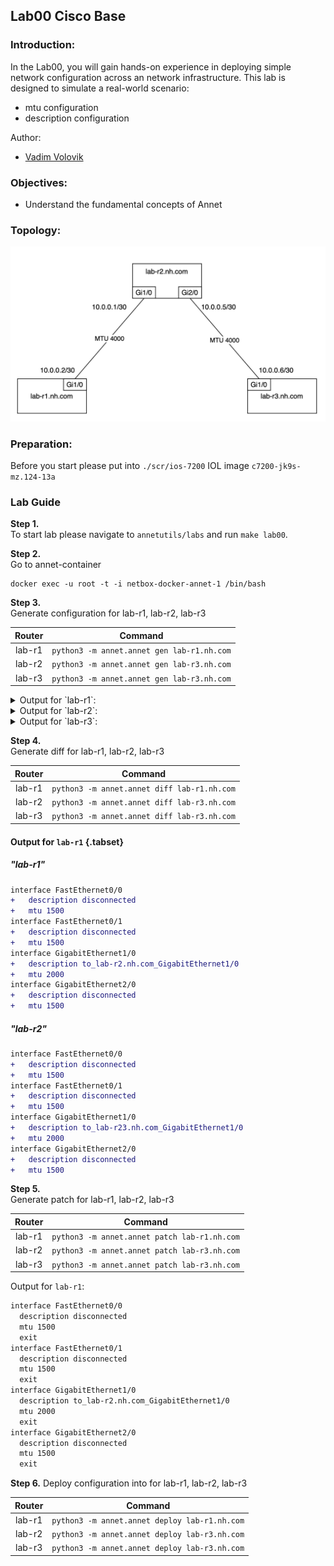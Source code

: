 ## Lab00 Cisco Base

### Introduction:
In the Lab00, you will gain hands-on experience in deploying simple network configuration across an network infrastructure. This lab is designed to simulate a real-world scenario:
- mtu configuration
- description configuration

Author:
- [Vadim Volovik](https://github.com/vadvolo)

### Objectives:
- Understand the fundamental concepts of Annet

### Topology:

![Lab Topology](./images/topology.png)

### Preparation:

Before you start please put into `./scr/ios-7200` IOL image `c7200-jk9s-mz.124-13a`

### Lab Guide

**Step 1.**  
To start lab please navigate to `annetutils/labs` and run `make lab00`.

**Step 2.**  
Go to annet-container  
```
docker exec -u root -t -i netbox-docker-annet-1 /bin/bash
```

**Step 3.**  
Generate configuration for lab-r1, lab-r2, lab-r3

| Router | Command |
|:------:|:------:|
| lab-r1 |`python3 -m annet.annet gen lab-r1.nh.com` | 
| lab-r2 |`python3 -m annet.annet gen lab-r3.nh.com` | 
| lab-r3 |`python3 -m annet.annet gen lab-r3.nh.com` |

<details>
<summary>Output for `lab-r1`:</summary>
```
interface FastEthernet0/0
  description disconnected
  mtu 1500
interface FastEthernet0/1
  description disconnected
  mtu 1500
interface GigabitEthernet1/0
  description to_lab-r2.nh.com_GigabitEthernet1/0
  mtu 2000
interface GigabitEthernet2/0
  description disconnected
  mtu 1500
```
</details>

<details>
<summary>Output for `lab-r2`:</summary>
```
interface FastEthernet0/0
  description disconnected
  mtu 1500
interface FastEthernet0/1
  description disconnected
  mtu 1500
interface GigabitEthernet1/0
  description to_lab-r2.nh.com_GigabitEthernet1/0
  mtu 2000
interface GigabitEthernet2/0
  description disconnected
  mtu 1500
```
</details>

<details>
<summary>Output for `lab-r3`:</summary>

```
interface FastEthernet0/0
  description disconnected
  mtu 1500
interface FastEthernet0/1
  description disconnected
  mtu 1500
interface GigabitEthernet1/0
  description to_lab-r2.nh.com_GigabitEthernet1/0
  mtu 2000
interface GigabitEthernet2/0
  description disconnected
  mtu 1500
```

</details>

**Step 4.**  
Generate diff for lab-r1, lab-r2, lab-r3

| Router | Command |
|:------:|:------:|
| lab-r1 | `python3 -m annet.annet diff lab-r1.nh.com` | 
| lab-r2 |`python3 -m annet.annet diff lab-r3.nh.com` | 
| lab-r3 |`python3 -m annet.annet diff lab-r3.nh.com` |

#### Output for `lab-r1` {.tabset}

##### "lab-r1"

```diff
interface FastEthernet0/0
+   description disconnected
+   mtu 1500
interface FastEthernet0/1
+   description disconnected
+   mtu 1500
interface GigabitEthernet1/0
+   description to_lab-r2.nh.com_GigabitEthernet1/0
+   mtu 2000
interface GigabitEthernet2/0
+   description disconnected
+   mtu 1500
```

##### "lab-r2"

```diff
interface FastEthernet0/0
+   description disconnected
+   mtu 1500
interface FastEthernet0/1
+   description disconnected
+   mtu 1500
interface GigabitEthernet1/0
+   description to_lab-r23.nh.com_GigabitEthernet1/0
+   mtu 2000
interface GigabitEthernet2/0
+   description disconnected
+   mtu 1500
```


**Step 5.**  
Generate patch for lab-r1, lab-r2, lab-r3

| Router | Command |
|:------:|:------:|
| lab-r1 | `python3 -m annet.annet patch lab-r1.nh.com` | 
| lab-r2 |`python3 -m annet.annet patch lab-r3.nh.com` | 
| lab-r3 |`python3 -m annet.annet patch lab-r3.nh.com` |

Output for `lab-r1`:
```diff
interface FastEthernet0/0
  description disconnected
  mtu 1500
  exit
interface FastEthernet0/1
  description disconnected
  mtu 1500
  exit
interface GigabitEthernet1/0
  description to_lab-r2.nh.com_GigabitEthernet1/0
  mtu 2000
  exit
interface GigabitEthernet2/0
  description disconnected
  mtu 1500
  exit
```

**Step 6.** 
Deploy configuration into for lab-r1, lab-r2, lab-r3

| Router | Command |
|:------:|:------:|
| lab-r1 | `python3 -m annet.annet deploy lab-r1.nh.com` | 
| lab-r2 |`python3 -m annet.annet deploy lab-r3.nh.com` | 
| lab-r3 |`python3 -m annet.annet deploy lab-r3.nh.com` |
